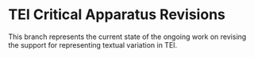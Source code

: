 # TEI Critical Apparatus Revisions

This branch represents the current state of the ongoing work on revising the support for representing textual variation in TEI. 
